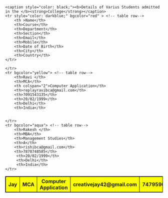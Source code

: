 
<html>
<head>
</head>
<body>
<table border="1" cellpadding="8px"cellspacing="0px;" bordercolor="black"width="95"hieght="100">

	<caption style="color: black;"><b>Details of Varius Students admitted in the </b><strong>College</strong></caption>
	<tr style="color: darkblue;" bgcolor="red" > <!-- table row-->
		<th >Name</th>
		<th>Course</th>
		<th>Department</th>
		<th>Section</th>
		<th>Email</th>
		<th>Mobile</th>
		<th>Date of Birth</th>
		<th>City</th>
		<th>Country</th>
	</tr>
<tr bgcolor="yellow"> <!-- table row-->
		<th>Jay</th>
		<th>MCA</th>
		<th colspan="2">Computer Application</th>
		<th>creativejay42@gmail.com</th>
		<th>7479596151</th>
		<th rowspan="3">20/02/1999</th>
		<th rowspan="3">Delhi</th> 
		<th rowspan="3">India</th>


	</tr>
	<tr bgcolor="yellow"> <!-- table row-->
		<th>Ravi </th>
		<th>MCA</th>
		<th colspan="2">Computer Application</th>
		<th>replayravibca@gmail.com</th>
		<th>7091543135</th>
		<th>20/02/1999</th>
		<th>Delhi</th>
		<th>India</th> 


	</tr>
	<tr bgcolor="aqua"> <!-- table row-->
		<th>Rakesh </th>
		<th>MBA</th>
		<th>Management Studies</th>
		<th>A</th>
		<th>rishibca@gmail.com</th>
		<th>7870748585</th>
		 <th>20/02/1999</th> 
		 <th>Delhi</th> 
		 <th>India</th> 
	</tr>


</table>

</body>
</html>
